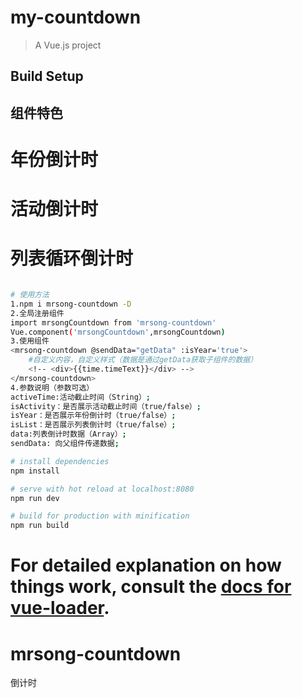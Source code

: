 
# my-countdown

> A Vue.js project

## Build Setup

## 组件特色
# 年份倒计时
# 活动倒计时
# 列表循环倒计时

``` bash

# 使用方法
1.npm i mrsong-countdown -D
2.全局注册组件
import mrsongCountdown from 'mrsong-countdown'
Vue.component('mrsongCountdown',mrsongCountdown)
3.使用组件
<mrsong-countdown @sendData="getData" :isYear='true'>
    #自定义内容，自定义样式（数据是通过getData获取子组件的数据）
    <!-- <div>{{time.timeText}}</div> -->
</mrsong-countdown>
4.参数说明（参数可选）
activeTime:活动截止时间（String）;
isActivity：是否展示活动截止时间（true/false）;
isYear：是否展示年份倒计时（true/false）;
isList：是否展示列表倒计时（true/false）;
data:列表倒计时数据（Array）;
sendData: 向父组件传递数据;

# install dependencies
npm install

# serve with hot reload at localhost:8080
npm run dev

# build for production with minification
npm run build
```

For detailed explanation on how things work, consult the [docs for vue-loader](http://vuejs.github.io/vue-loader).
=======
# mrsong-countdown
倒计时

